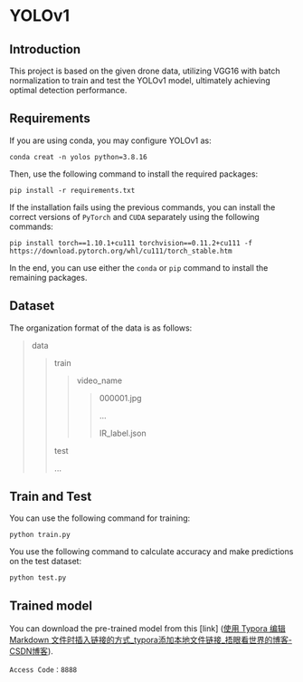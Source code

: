 # YOLOv1

## Introduction

This project is based on the given drone data, utilizing VGG16 with batch normalization to train and test the YOLOv1 model, ultimately achieving optimal detection performance.

## Requirements

If you are using conda, you may configure YOLOv1 as:

```
conda creat -n yolos python=3.8.16
```

Then, use the following command to install the required packages:

```
pip install -r requirements.txt
```

If the installation fails using the previous commands, you can install the correct versions of `PyTorch` and `CUDA` separately using the following commands:

```
pip install torch==1.10.1+cu111 torchvision==0.11.2+cu111 -f  https://download.pytorch.org/whl/cu111/torch_stable.htm
```

In the end, you can use either the `conda` or `pip` command to install the remaining packages.

## Dataset

The organization format of the data is as follows:

> data
>
> > train
> >
> > > video_name
> > >
> > > > 000001.jpg
> > > >
> > > > ...
> > > >
> > > > IR_label.json
> >
> > test
> >
> > ...

## Train and Test

You can use the following command for training:

```
python train.py
```

You use the following command to calculate accuracy and make predictions on the test dataset:

```
python test.py
```

## Trained model

You can download the pre-trained model from this [link] ([使用 Typora 编辑 Markdown 文件时插入链接的方式_typora添加本地文件链接_捂眼看世界的博客-CSDN博客](https://blog.csdn.net/he_nan/article/details/105850141)).

```
Access Code：8888
```